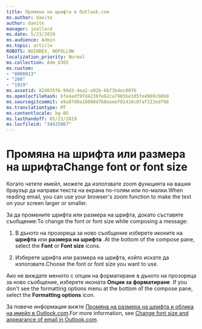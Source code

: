 ```yaml
---
title: Промяна на шрифта в Outlook.com
ms.author: daeite
author: daeite
manager: joallard
ms.date: 5/23/2019
ms.audience: Admin
ms.topic: article
ROBOTS: NOINDEX, NOFOLLOW
localization_priority: Normal
ms.collection: Adm_O365
ms.custom:
- "8000013"
- "268"
- "1919"
ms.assetid: 824035f6-90d3-4ea2-a92b-6b73b4ec0076
ms.openlocfilehash: 6fe4adf9fd4236fe62ca7965be3d5fe4969cb6b0
ms.sourcegitcommit: e9a87d0a18800d768eaeef0143dc0faf313edf98
ms.translationtype: MT
ms.contentlocale: bg-BG
ms.lasthandoff: 05/23/2019
ms.locfileid: "34425067"
---
```

# <a name="change-font-or-font-size"></a><span data-ttu-id="da227-102">Промяна на шрифта или размера на шрифта</span><span class="sxs-lookup"><span data-stu-id="da227-102">Change font or font size</span></span>

<span data-ttu-id="da227-103">Когато четете имейл, можете да използвате zoom функцията на вашия браузър да направи текста на екрана по-голям или по-малки.</span><span class="sxs-lookup"><span data-stu-id="da227-103">When reading email, you can use your browser's zoom function to make the text on your screen larger or smaller.</span></span>
  
<span data-ttu-id="da227-104">За да промените шрифта или размера на шрифта, докато съставяте съобщение:</span><span class="sxs-lookup"><span data-stu-id="da227-104">To change the font or font size while composing a message:</span></span>
  
1. <span data-ttu-id="da227-105">В дъното на прозореца за ново съобщение изберете иконите на **шрифта** или **размера на шрифта** .</span><span class="sxs-lookup"><span data-stu-id="da227-105">At the bottom of the compose pane, select the **Font** or **Font size** icons.</span></span>

2. <span data-ttu-id="da227-106">Изберете шрифта или размера на шрифта, който искате да използвате.</span><span class="sxs-lookup"><span data-stu-id="da227-106">Choose the font or font size you want to use.</span></span>

<span data-ttu-id="da227-107">Ако не виждате менюто с опции на форматиране в дъното на прозореца за ново съобщение, изберете иконата **Опции за форматиране** .</span><span class="sxs-lookup"><span data-stu-id="da227-107">If you don't see the formatting options menu at the bottom of the compose pane, select the **Formatting options** icon.</span></span>
  
<span data-ttu-id="da227-108">За повече информация вижте [Промяна на размера на шрифта и облика на имейл в Outlook.com](https://go.microsoft.com/fwlink/p/?linkid=873130).</span><span class="sxs-lookup"><span data-stu-id="da227-108">For more information, see [Change font size and appearance of email in Outlook.com](https://go.microsoft.com/fwlink/p/?linkid=873130).</span></span>